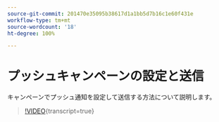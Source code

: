```yaml
---
source-git-commit: 201470e35095b38617d1a1bb5d7b16c1e60f431e
workflow-type: tm+mt
source-wordcount: '18'
ht-degree: 100%

---
```

# プッシュキャンペーンの設定と送信

キャンペーンでプッシュ通知を設定して送信する方法について説明します。

>[!VIDEO](https://video.tv.adobe.com/v/3422017/?learn=on){transcript=true}
